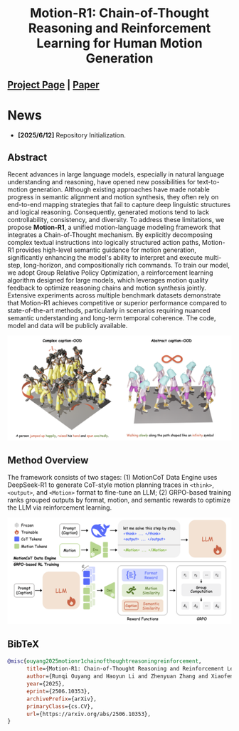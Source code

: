 <div align="center">   
  
# Motion-R1: Chain-of-Thought Reasoning and Reinforcement Learning for Human Motion Generation

</div>

## [Project Page](https://motion-r1.github.io/) | [Paper](https://arxiv.org/abs/2506.10353)

# News
- **[2025/6/12]** Repository Initialization.

## Abstract
Recent advances in large language models, especially in natural language understanding and reasoning, have opened new possibilities for text-to-motion generation. Although existing approaches have made notable progress in semantic alignment and motion synthesis, they often rely on end-to-end mapping strategies that fail to capture deep linguistic structures and logical reasoning. Consequently, generated motions tend to lack controllability, consistency, and diversity. To address these limitations, we propose **Motion-R1**, a unified motion-language modeling framework that integrates a Chain-of-Thought mechanism. By explicitly decomposing complex textual instructions into logically structured action paths, Motion-R1 provides high-level semantic guidance for motion generation, significantly enhancing the model's ability to interpret and execute multi-step, long-horizon, and compositionally rich commands. To train our model, we adopt Group Relative Policy Optimization, a reinforcement learning algorithm designed for large models, which leverages motion quality feedback to optimize reasoning chains and motion synthesis jointly. Extensive experiments across multiple benchmark datasets demonstrate that Motion-R1 achieves competitive or superior performance compared to state-of-the-art methods, particularly in scenarios requiring nuanced semantic understanding and long-term temporal coherence. The code, model and data will be publicly available.

![teaser](./assets/motionr1-main.png)
## Method Overview

The framework consists of two stages: (1) MotionCoT Data Engine uses DeepSeek-R1 to generate CoT-style motion planning traces in `<think>`, `<output>`, and `<Motion>` format to fine-tune an LLM; (2) GRPO-based training ranks grouped outputs by format, motion, and semantic rewards to optimize the LLM via reinforcement learning.


![pipeline](./assets/motionr1-pipeline.png)


## BibTeX

```bibtex
@misc{ouyang2025motionr1chainofthoughtreasoningreinforcement,
      title={Motion-R1: Chain-of-Thought Reasoning and Reinforcement Learning for Human Motion Generation}, 
      author={Runqi Ouyang and Haoyun Li and Zhenyuan Zhang and Xiaofeng Wang and Zheng Zhu and Guan Huang and Xingang Wang},
      year={2025},
      eprint={2506.10353},
      archivePrefix={arXiv},
      primaryClass={cs.CV},
      url={https://arxiv.org/abs/2506.10353}, 
}
